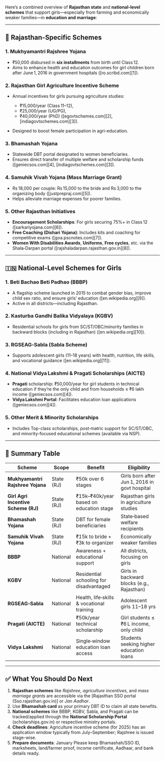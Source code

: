 Here’s a combined overview of **Rajasthan state** and **national-level schemes** that support girls—especially from farming and economically weaker families—in **education and marriage**:

---

## 🌟 Rajasthan-Specific Schemes

### **1. Mukhyamantri Rajshree Yojana**

* ₹50,000 disbursed in **six installments** from birth until Class 12.
* Aims to enhance health and education outcomes for girl children born after June 1, 2016 in government hospitals ([ro.scribd.com][1]).

### **2. Rajasthan Girl Agriculture Incentive Scheme**

* Annual incentives for girls pursuing agriculture studies:

  * ₹15,000/year (Class 11–12),
  * ₹25,000/year (UG/PG),
  * ₹40,000/year (PhD) ([egovtschemes.com][2], [indiagovtschemes.com][3]).
* Designed to boost female participation in agri-education.

### **3. Bhamashah Yojana**

* Statewide DBT portal designated to women beneficiaries.
* Ensures direct transfer of multiple welfare and scholarship funds ([geniecsos.com][4], [indiagovtschemes.com][3]).

### **4. Samuhik Vivah Yojana** (Mass Marriage Grant)

* Rs 18,000 per couple: Rs 15,000 to the bride and Rs 3,000 to the organizing body ([justprepraj.com][5]).
* Helps alleviate marriage expenses for poorer families.

### **5. Other Rajasthan Initiatives**

* **Encouragement Scholarships**: For girls securing 75%+ in Class 12 ([sarkariyojana.com][6]).
* **Free Coaching (Dishari Yojana)**: Includes kits and coaching for competitive exams ([goa.pscnotes.com][7]).
* **Women With Disabilities Awards**, **Uniforms**, **Free cycles**, etc. via the Shala‑Darpan portal ([rajshaladarpan.rajasthan.gov.in][8]).

---

## 🇮🇳 National-Level Schemes for Girls

### **1. Beti Bachao Beti Padhao (BBBP)**

* A flagship scheme launched in 2015 to combat gender bias, improve child sex ratio, and ensure girls’ education ([en.wikipedia.org][9]).
* Active in all districts—including Rajasthan.

### **2. Kasturba Gandhi Balika Vidyalaya (KGBV)**

* Residential schools for girls from SC/ST/OBC/minority families in backward blocks (including in Rajasthan) ([en.wikipedia.org][10]).

### **3. RGSEAG‑Sabla (Sabla Scheme)**

* Supports adolescent girls (11–18 years) with health, nutrition, life skills, and vocational guidance ([en.wikipedia.org][11]).

### **4. National Vidya Lakshmi & Pragati Scholarships (AICTE)**

* **Pragati** scholarship: ₹50,000/year for girl students in technical education if they’re the only child and from households ≤ ₹6 lakh income ([geniecsos.com][4]).
* **Vidya Lakshmi Portal**: Facilitates education loan applications ([geniecsos.com][4]).

### **5. Other Merit & Minority Scholarships**

* Includes Top-class scholarships, post‑matric support for SC/ST/OBC, and minority-focused educational schemes (available via NSP).

---

## 🧭 Summary Table

| **Scheme**                          | **Scope**  | **Benefit**                               | **Eligibility**                               |
| ----------------------------------- | ---------- | ----------------------------------------- | --------------------------------------------- |
| **Mukhyamantri Rajshree Yojana**    | State (RJ) | ₹50k over 6 stages                        | Girls born after Jun 1, 2016 in govt hospital |
| **Girl Agri Incentive Scheme (RJ)** | State (RJ) | ₹15k–₹40k/year based on education stage   | Rajasthan girls in agriculture studies        |
| **Bhamashah Yojana**                | State (RJ) | DBT for female beneficiaries              | State‑based welfare recipients                |
| **Samuhik Vivah Yojana**            | State (RJ) | ₹15k to bride + ₹3k to organizer          | Economically weaker families                  |
| **BBBP**                            | National   | Awareness + educational support           | All districts, focusing on girls              |
| **KGBV**                            | National   | Residential schooling for disadvantaged   | Girls in backward blocks (e.g., Rajasthan)    |
| **RGSEAG‑Sabla**                    | National   | Health, life‑skills & vocational training | Adolescent girls 11–18 yrs                    |
| **Pragati (AICTE)**                 | National   | ₹50k/year technical scholarship           | Girl students ≤ ₹6 L income, only child       |
| **Vidya Lakshmi**                   | National   | Single‑window education loan access       | Students seeking higher education loans       |

---

## ✅ What You Should Do Next

1. **Rajasthan schemes** like *Rajshree*, *agriculture incentives*, and *mass marriage grants* are accessible via the \[Rajasthan SSO portal (Sso.rajasthan.gov.in)] or *Jan Aadhar*.
2. Use **Bhamashah card** as your primary DBT ID to claim all state benefits.
3. **National schemes** like BBBP, KGBV, Sabla, and Pragati can be tracked/applied through the **National Scholarship Portal** (scholarships.gov.in) or respective ministry portals.
4. **Check deadlines**: Agriculture incentive scheme (for 2025) has an application window typically from July–September; Rajshree is issued stage-wise.
5. **Prepare documents**: January Please keep Bhamashah/SSO ID, marksheets, land/farmer proof, income certificate, Aadhaar, and bank details ready.

